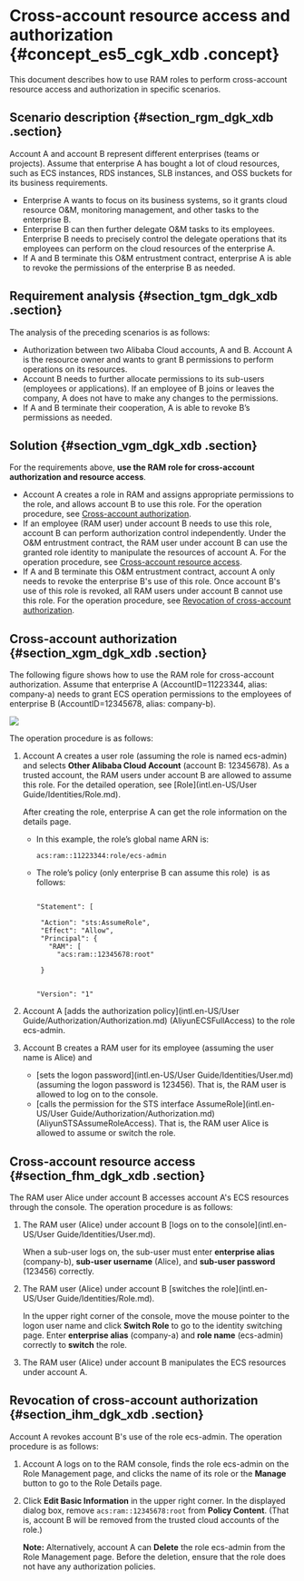 # Cross-account resource access and authorization {#concept_es5_cgk_xdb .concept}

This document describes how to use RAM roles to perform cross-account resource access and authorization in specific scenarios.

## Scenario description {#section_rgm_dgk_xdb .section}

Account A and account B represent different enterprises \(teams or projects\). Assume that enterprise A has bought a lot of cloud resources, such as ECS instances, RDS instances, SLB instances, and OSS buckets for its business requirements.

-   Enterprise A wants to focus on its business systems, so it grants cloud resource O&M, monitoring management, and other tasks to the enterprise B.
-   Enterprise B can then further delegate O&M tasks to its employees. Enterprise B needs to precisely control the delegate operations that its employees can perform on the cloud resources of the enterprise A.
-   If A and B terminate this O&M entrustment contract, enterprise A is able to revoke the permissions of the enterprise B as needed.

## Requirement analysis {#section_tgm_dgk_xdb .section}

The analysis of the preceding scenarios is as follows:

-   Authorization between two Alibaba Cloud accounts, A and B. Account A is the resource owner and wants to grant B permissions to perform operations on its resources.
-   Account B needs to further allocate permissions to its sub-users \(employees or applications\). If an employee of B joins or leaves the company, A does not have to make any changes to the permissions.
-   If A and B terminate their cooperation, A is able to revoke B’s permissions as needed.

## Solution {#section_vgm_dgk_xdb .section}

For the requirements above, **use the RAM role for cross-account authorization and resource access**.

-   Account A creates a role in RAM and assigns appropriate permissions to the role, and allows account B to use this role. For the operation procedure, see [Cross-account authorization](#section_xgm_dgk_xdb).
-   If an employee \(RAM user\) under account B needs to use this role, account B can perform authorization control independently. Under the O&M entrustment contract, the RAM user under account B can use the granted role identity to manipulate the resources of account A. For the operation procedure, see [Cross-account resource access](#section_fhm_dgk_xdb).
-   If A and B terminate this O&M entrustment contract, account A only needs to revoke the enterprise B's use of this role. Once account B's use of this role is revoked, all RAM users under account B cannot use this role. For the operation procedure, see [Revocation of cross-account authorization](#section_ihm_dgk_xdb).

## Cross-account authorization {#section_xgm_dgk_xdb .section}

The following figure shows how to use the RAM role for cross-account authorization. Assume that enterprise A \(AccountID=11223344, alias: company-a\) needs to grant ECS operation permissions to the employees of enterprise B \(AccountID=12345678, alias: company-b\).

![](http://static-aliyun-doc.oss-cn-hangzhou.aliyuncs.com/assets/img/12363/15391776373632_en-US.png)

The operation procedure is as follows:

1.  Account A creates a user role \(assuming the role is named ecs-admin\) and selects **Other Alibaba Cloud Account** \(account B: 12345678\). As a trusted account, the RAM users under account B are allowed to assume this role. For the detailed operation, see [Role](intl.en-US/User Guide/Identities/Role.md).

    After creating the role, enterprise A can get the role information on the details page. 

    -   In this example, the role’s global name ARN is:

        ```
        acs:ram::11223344:role/ecs-admin
        ```

    -   The role’s policy \(only enterprise B can assume this role\)  is as follows:

        ```
        
        "Statement": [
        
         "Action": "sts:AssumeRole",
         "Effect": "Allow",
         "Principal": {
           "RAM": [
             "acs:ram::12345678:root"
           
         }
        
        
        "Version": "1"
        
        ```

2.  Account A [adds the authorization policy](intl.en-US/User Guide/Authorization/Authorization.md) \(AliyunECSFullAccess\) to the role ecs-admin.
3.  Account B creates a RAM user for its employee \(assuming the user name is Alice\) and
    -   [sets the logon password](intl.en-US/User Guide/Identities/User.md) \(assuming the logon password is 123456\). That is, the RAM user is allowed to log on to the console.
    -   [calls the permission for the STS interface AssumeRole](intl.en-US/User Guide/Authorization/Authorization.md) \(AliyunSTSAssumeRoleAccess\). That is, the RAM user Alice is allowed to assume or switch the role.

## Cross-account resource access {#section_fhm_dgk_xdb .section}

The RAM user Alice under account B accesses account A's ECS resources through the console. The operation procedure is as follows:

1.  The RAM user \(Alice\) under account B [logs on to the console](intl.en-US/User Guide/Identities/User.md).

    When a sub-user logs on, the sub-user must enter **enterprise alias** \(company-b\), **sub-user username** \(Alice\), and **sub-user password** \(123456\) correctly.

2.  The RAM user \(Alice\) under account B [switches the role](intl.en-US/User Guide/Identities/Role.md).

    In the upper right corner of the console, move the mouse pointer to the logon user name and click **Switch Role** to go to the identity switching page. Enter **enterprise alias** \(company-a\) and **role name** \(ecs-admin\) correctly to **switch** the role.

3.  The RAM user \(Alice\) under account B manipulates the ECS resources under account A.

## Revocation of cross-account authorization {#section_ihm_dgk_xdb .section}

Account A revokes account B's use of the role ecs-admin. The operation procedure is as follows:

1.  Account A logs on to the RAM console, finds the role ecs-admin on the Role Management page, and clicks the name of its role or the **Manage** button to go to the Role Details page.
2.  Click **Edit Basic Information** in the upper right corner. In the displayed dialog box, remove `acs:ram::12345678:root` from **Policy Content**. \(That is, account B will be removed from the trusted cloud accounts of the role.\)

    **Note:** Alternatively, account A can **Delete** the role ecs-admin from the Role Management page. Before the deletion, ensure that the role does not have any authorization policies.


